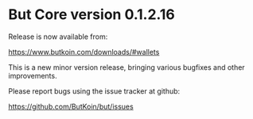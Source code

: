 But Core version 0.1.2.16
==========================

Release is now available from:

  <https://www.butkoin.com/downloads/#wallets>

This is a new minor version release, bringing various bugfixes and other improvements.

Please report bugs using the issue tracker at github:

  <https://github.com/ButKoin/but/issues>


